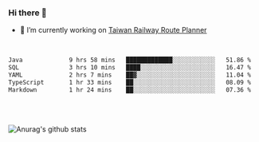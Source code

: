 ### Hi there 👋

- 🔭 I’m currently working on [Taiwan Railway Route Planner](https://github.com/Taiwan-Railway-Route-Planner)

<br/>

<!--START_SECTION:waka-->

```txt
Java             9 hrs 58 mins   █████████████░░░░░░░░░░░░   51.86 %
SQL              3 hrs 10 mins   ████░░░░░░░░░░░░░░░░░░░░░   16.47 %
YAML             2 hrs 7 mins    ██▓░░░░░░░░░░░░░░░░░░░░░░   11.04 %
TypeScript       1 hr 33 mins    ██░░░░░░░░░░░░░░░░░░░░░░░   08.09 %
Markdown         1 hr 24 mins    ██░░░░░░░░░░░░░░░░░░░░░░░   07.36 %
```

<!--END_SECTION:waka-->

<br/>
<br/>

![Anurag's github stats](https://github-readme-stats.vercel.app/api?username=DepickereSven&show_icons=true&theme=tokyonight)



<!--
**DepickereSven/DepickereSven** is a ✨ _special_ ✨ repository because its `README.md` (this file) appears on your GitHub profile.

Here are some ideas to get you started:

- 🔭 I’m currently working on ...
- 🌱 I’m currently learning ...
- 👯 I’m looking to collaborate on ...
- 🤔 I’m looking for help with ...
- 💬 Ask me about ...
- 📫 How to reach me: ...
- 😄 Pronouns: ...
- ⚡ Fun fact: ...
-->
